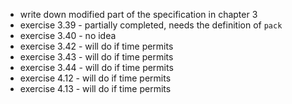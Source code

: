 * write down modified part of the specification in chapter 3
* exercise 3.39 - partially completed, needs the definition of `pack`
* exercise 3.40 - no idea
* exercise 3.42 - will do if time permits
* exercise 3.43 - will do if time permits
* exercise 3.44 - will do if time permits
* exercise 4.12 - will do if time permits
* exercise 4.13 - will do if time permits
